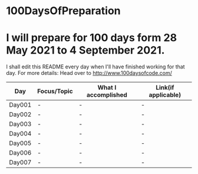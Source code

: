 # 100DaysOfPreparation
# I will prepare for 100 days form 28 May 2021 to 4 September 2021.
I shall edit this README every day when I'll have finished working for that day.
For more details: Head over to http://www.100daysofcode.com/

| Day      | Focus/Topic        |    What I accomplished                                | Link(if applicable)  |
|----------|--------------------|-------------------------------------------------------|----------------------|
| Day001 | -| -  | -  |
| Day002 | -| -  | -  |
| Day003 | -| -  | -  |
| Day004 | -| -  | -  |
| Day005 | -| -  | -  |
| Day006 | -| -  | -  |
| Day007 | -| -  | -  |
